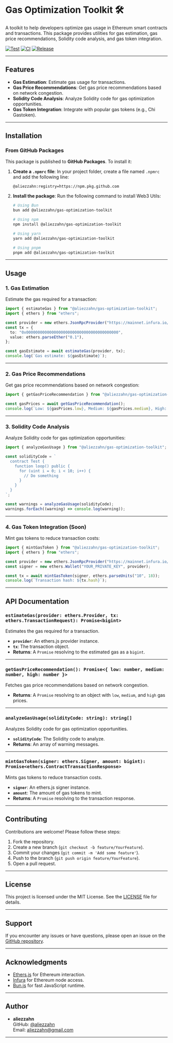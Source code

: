 # Gas Optimization Toolkit 🛠️

A toolkit to help developers optimize gas usage in Ethereum smart contracts and transactions. This package provides utilities for gas estimation, gas price recommendations, Solidity code analysis, and gas token integration.

[![Test](https://github.com/aliezzahn/gas-optimization-toolkit/actions/workflows/test.yml/badge.svg)](https://github.com/aliezzahn/gas-optimization-toolkit/actions/workflows/test.yml)
[![CI](https://github.com/aliezzahn/gas-optimization-toolkit/actions/workflows/ci.yml/badge.svg)](https://github.com/aliezzahn/gas-optimization-toolkit/actions/workflows/ci.yml)
[![Release](https://github.com/aliezzahn/gas-optimization-toolkit/actions/workflows/release.yml/badge.svg)](https://github.com/aliezzahn/gas-optimization-toolkit/actions/workflows/release.yml)

---

## **Features**

- **Gas Estimation**: Estimate gas usage for transactions.
- **Gas Price Recommendations**: Get gas price recommendations based on network congestion.
- **Solidity Code Analysis**: Analyze Solidity code for gas optimization opportunities.
- **Gas Token Integration**: Integrate with popular gas tokens (e.g., Chi Gastoken).

---

## **Installation**

### From GitHub Packages

This package is published to **GitHub Packages**. To install it:

1. **Create a `.npmrc` file**:
   In your project folder, create a file named `.npmrc` and add the following line:
   ```
   @aliezzahn:registry=https://npm.pkg.github.com
   ```

3. **Install the package**:
   Run the following command to install Web3 Utils:
   ```bash
   # Using Bun
   bun add @aliezzahn/gas-optimization-toolkit
   
   # Using npm
   npm install @aliezzahn/gas-optimization-toolkit
   
   # Using yarn
   yarn add @aliezzahn/gas-optimization-toolkit
   
   # Using pnpm
   pnpm add @aliezzahn/gas-optimization-toolkit
   ```

---

## **Usage**

### **1. Gas Estimation**

Estimate the gas required for a transaction:

```typescript
import { estimateGas } from "@aliezzahn/gas-optimization-toolkit";
import { ethers } from "ethers";

const provider = new ethers.JsonRpcProvider("https://mainnet.infura.io/v3/YOUR_INFURA_PROJECT_ID");
const tx = {
  to: "0x0000000000000000000000000000000000000000",
  value: ethers.parseEther("0.1"),
};

const gasEstimate = await estimateGas(provider, tx);
console.log(`Gas estimate: ${gasEstimate}`);
```

---

### **2. Gas Price Recommendations**

Get gas price recommendations based on network congestion:

```typescript
import { getGasPriceRecommendation } from "@aliezzahn/gas-optimization-toolkit";

const gasPrices = await getGasPriceRecommendation();
console.log(`Low: ${gasPrices.low}, Medium: ${gasPrices.medium}, High: ${gasPrices.high}`);
```

---

### **3. Solidity Code Analysis**

Analyze Solidity code for gas optimization opportunities:

```typescript
import { analyzeGasUsage } from "@aliezzahn/gas-optimization-toolkit";

const solidityCode = `
  contract Test {
    function loop() public {
      for (uint i = 0; i < 10; i++) {
        // Do something
      }
    }
  }
`;

const warnings = analyzeGasUsage(solidityCode);
warnings.forEach((warning) => console.log(warning));
```

---

### **4. Gas Token Integration (Soon)**

Mint gas tokens to reduce transaction costs:

```typescript
import { mintGasToken } from "@aliezzahn/gas-optimization-toolkit";
import { ethers } from "ethers";

const provider = new ethers.JsonRpcProvider("https://mainnet.infura.io/v3/YOUR_INFURA_PROJECT_ID");
const signer = new ethers.Wallet("YOUR_PRIVATE_KEY", provider);

const tx = await mintGasToken(signer, ethers.parseUnits("10", 18));
console.log(`Transaction hash: ${tx.hash}`);
```

---

## **API Documentation**

### **`estimateGas(provider: ethers.Provider, tx: ethers.TransactionRequest): Promise<bigint>`**

Estimates the gas required for a transaction.

- **`provider`**: An ethers.js provider instance.
- **`tx`**: The transaction object.
- **Returns**: A `Promise` resolving to the estimated gas as a `bigint`.

---

### **`getGasPriceRecommendation(): Promise<{ low: number, medium: number, high: number }>`**

Fetches gas price recommendations based on network congestion.

- **Returns**: A `Promise` resolving to an object with `low`, `medium`, and `high` gas prices.

---

### **`analyzeGasUsage(solidityCode: string): string[]`**

Analyzes Solidity code for gas optimization opportunities.

- **`solidityCode`**: The Solidity code to analyze.
- **Returns**: An array of warning messages.

---

### **`mintGasToken(signer: ethers.Signer, amount: bigint): Promise<ethers.ContractTransactionResponse>`**

Mints gas tokens to reduce transaction costs.

- **`signer`**: An ethers.js signer instance.
- **`amount`**: The amount of gas tokens to mint.
- **Returns**: A `Promise` resolving to the transaction response.

---

## **Contributing**

Contributions are welcome! Please follow these steps:

1. Fork the repository.
2. Create a new branch (`git checkout -b feature/YourFeature`).
3. Commit your changes (`git commit -m 'Add some feature'`).
4. Push to the branch (`git push origin feature/YourFeature`).
5. Open a pull request.

---

## **License**

This project is licensed under the MIT License. See the [LICENSE](LICENSE) file for details.

---

## **Support**

If you encounter any issues or have questions, please open an issue on the [GitHub repository](https://github.com/your-repo/gas-optimization-toolkit).

---

## **Acknowledgments**

- [Ethers.js](https://docs.ethers.org/) for Ethereum interaction.
- [Infura](https://infura.io/) for Ethereum node access.
- [Bun.js](https://bun.sh/) for fast JavaScript runtime.

---

## Author

- **aliezzahn**  
  GitHub: [@aliezzahn](https://github.com/aliezzahn)  
  Email: [aliezzahn@gmail.com](aliezzahn@gmail.com)

---

